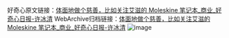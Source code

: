 好奇心原文链接：[体面地做个慈善，比如关注艾滋的 Moleskine 笔记本_商业_好奇心日报-许冰清](https://www.qdaily.com/articles/3195.html)
WebArchive归档链接：[体面地做个慈善，比如关注艾滋的 Moleskine 笔记本_商业_好奇心日报-许冰清](http://web.archive.org/web/20190623151646/https://www.qdaily.com/articles/3195.html)
![image](http://ww3.sinaimg.cn/large/007d5XDply1g3v6txmlhzj30u03np1kx)
